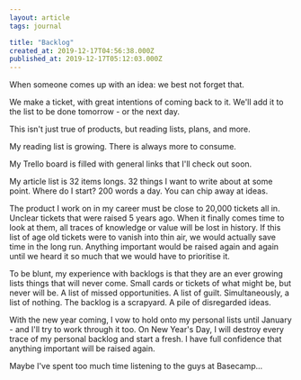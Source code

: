 ```yaml
---
layout: article
tags: journal

title: "Backlog"
created_at: 2019-12-17T04:56:38.000Z
published_at: 2019-12-17T05:12:03.000Z
---
```

When someone comes up with an idea: we best not forget that. 

We make a ticket, with great intentions of coming back to it. We'll add it to the list to be done tomorrow - or the next day.

This isn't just true of products, but reading lists, plans, and more.

My reading list is growing. There is always more to consume.

My Trello board is filled with general links that I'll check out soon.

My article list is 32 items longs. 32 things I want to write about at some point. Where do I start? 200 words a day. You can chip away at ideas.

The product I work on in my career must be close to 20,000 tickets all in. Unclear tickets that were raised 5 years ago. When it finally comes time to look at them, all traces of knowledge or value will be lost in history. If this list of age old tickets were to vanish into thin air, we would actually save time in the long run. Anything important would be raised again and again until we heard it so much that we would have to prioritise it.

To be blunt, my experience with backlogs is that they are an ever growing lists things that will never come. Small cards or tickets of what might be, but never will be. A list of missed opportunities. A list of guilt. Simultaneously, a list of nothing. The backlog is a scrapyard. A pile of disregarded ideas.

With the new year coming, I vow to hold onto my personal lists until January - and I'll try to work through it too. On New Year's Day, I will destroy every trace of my personal backlog and start a fresh. I have full confidence that anything important will be raised again.

Maybe I've spent too much time listening to the guys at Basecamp...

